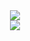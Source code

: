 <div id="header" align="center">
  <img src="https://media.giphy.com/media/RN8FdaB6T1bkkI5n4I/giphy.gif"/>
 
</div>
<div id="badges"align="center">
   <img src="https://komarev.com/ghpvc/?username=your-github-Gts-2022&color=green"/>
</div>
<!--
**Gts-2022/Gts-2022** is a ✨ _special_ ✨ repository because its `README.md` (this file) appears on your GitHub profile.

Here are some ideas to get you started:

- 🔭 I’m currently working on ...
- 🌱 I’m currently learning ...
- 👯 I’m looking to collaborate on ...
- 🤔 I’m looking for help with ...
- 💬 Ask me about ...
- 📫 How to reach me: ...
- 😄 Pronouns: ...
- ⚡ Fun fact: ...
-->
